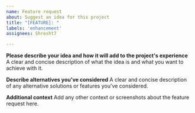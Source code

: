 ```yaml
---
name: Feature request
about: Suggest an idea for this project
title: "[FEATURE]: "
labels: 'enhancement'
assignees: Shresht7

---
```


**Please describe your idea and how it will add to the project's experience**
A clear and concise description of what the idea is and what you want to achieve with it.

**Describe alternatives you've considered**
A clear and concise description of any alternative solutions or features you've considered.

**Additional context**
Add any other context or screenshots about the feature request here.
